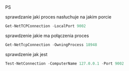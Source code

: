 PS


sprawdzanie jaki proces nasłuchuje na jakim porcie

``` PowerShell 
Get-NetTCPConnection -LocalPort 9002
```


sprawdzenie jakie ma połączenia proces

``` PowerShell 
Get-NetTcpConnection -OwningProcess 18948
```


sprawdzenie jak jest 

``` PowerShell 
Test-NetConnection -ComputerName 127.0.0.1 -Port 9002
```

